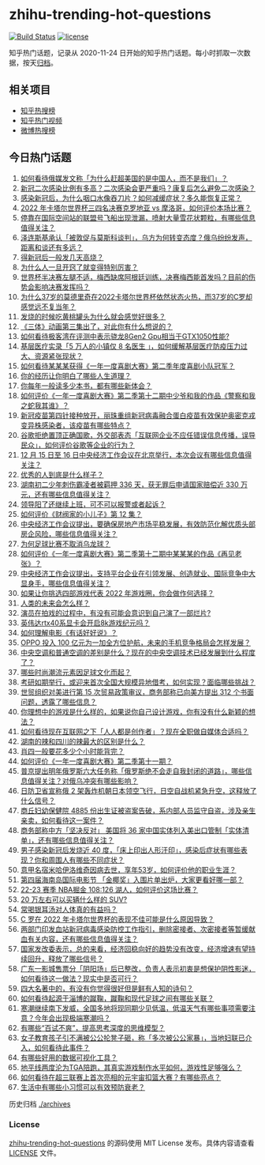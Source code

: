 # zhihu-trending-hot-questions

[![Build Status](https://github.com/justjavac/zhihu-trending-hot-questions/workflows/ci/badge.svg?branch=master)](https://github.com/justjavac/zhihu-trending-hot-questions/actions)
[![license](https://img.shields.io/github/license/justjavac/zhihu-trending-hot-questions)](https://github.com/justjavac/zhihu-trending-hot-questions/blob/master/LICENSE)

知乎热门话题，记录从 2020-11-24
日开始的知乎热门话题。每小时抓取一次数据，按天[归档](./archives)。

## 相关项目

- [知乎热搜榜](https://github.com/justjavac/zhihu-trending-top-search)
- [知乎热门视频](https://github.com/justjavac/zhihu-trending-hot-video)
- [微博热搜榜](https://github.com/justjavac/weibo-trending-hot-search)

## 今日热门话题

<!-- BEGIN -->
<!-- 最后更新时间 Sun Dec 18 2022 05:01:50 GMT+0800 (China Standard Time) -->

1. [如何看待俄媒发文称「为什么赶超美国的是中国人，而不是我们」？](https://www.zhihu.com/question/572695500)
1. [新冠二次感染比例有多高？二次感染会更严重吗？康复后怎么避免二次感染？](https://www.zhihu.com/question/571831184)
1. [感染新冠后，为什么咽口水像吞刀片？如何减缓症状？多久能恢复正常？](https://www.zhihu.com/question/572830688)
1. [2022 年卡塔尔世界杯三四名决赛克罗地亚 vs 摩洛哥，如何评价本场比赛？](https://www.zhihu.com/question/572923228)
1. [停靠在国际空间站的联盟号飞船出现泄漏，喷射大量雪花状颗粒，有哪些信息值得关注？](https://www.zhihu.com/question/572680316)
1. [泽连斯基承认「被敦促与莫斯科谈判」，乌方为何转变态度？俄乌纷纷发声，距离和谈还有多远？](https://www.zhihu.com/question/572896406)
1. [得新冠后一般发几天高烧？](https://www.zhihu.com/question/572348224)
1. [为什么人一旦开窍了就变得特别厉害？](https://www.zhihu.com/question/479993118)
1. [世界杯半决赛左腿不适，梅西缺席阿根廷训练，决赛梅西能首发吗？目前的伤势会影响决赛发挥吗？](https://www.zhihu.com/question/572639617)
1. [为什么37岁的莫德里奇在2022卡塔尔世界杯依然状态火热，而37岁的C罗却感觉远不复当年？](https://www.zhihu.com/question/571829549)
1. [发烧的时候吃黄桃罐头为什么就会感觉好很多？](https://www.zhihu.com/question/265788326)
1. [《三体》动画第三集出了，对此你有什么想说的？](https://www.zhihu.com/question/572842798)
1. [如何看待极客湾在评测中表示骁龙8Gen2 Gpu相当于GTX1050性能?](https://www.zhihu.com/question/572119616)
1. [基层医疗实录「5 万人的小镇仅 8 名医生 」，如何缓解基层医疗防疫压力过大、资源紧张现状？](https://www.zhihu.com/question/572668954)
1. [如何看待某某某获得《一年一度喜剧大赛》第二季年度喜剧小队冠军？](https://www.zhihu.com/question/572910680)
1. [你的经历让你明白了哪些人生道理？](https://www.zhihu.com/question/66657162)
1. [你每年一般读多少本书，都有哪些新体会？](https://www.zhihu.com/question/572674926)
1. [如何评价《一年一度喜剧大赛》第二季第十二期中少爷和我的作品《警察和我之蛇我其谁》？](https://www.zhihu.com/question/572909981)
1. [新冠疫苗第四针接种放开，丽珠重组新冠病毒融合蛋白疫苗有效保护奥密克戎变异株感染者，该疫苗有哪些特点？](https://www.zhihu.com/question/572722840)
1. [谷歌拒绝置顶正确国歌，外交部表态「互联网企业不应任错误信息传播，误导民众」，如何评价谷歌等企业的行为？](https://www.zhihu.com/question/572708528)
1. [12 月 15 日至 16 日中央经济工作会议在北京举行，本次会议有哪些信息值得关注？](https://www.zhihu.com/question/572726637)
1. [优秀的人到底是什么样子？](https://www.zhihu.com/question/310941297)
1. [湖南初二少年刺伤霸凌者被羁押 336 天，获无罪后申请国家赔偿近 330 万元，还有哪些信息值得关注？](https://www.zhihu.com/question/572289170)
1. [领导阳了还继续上班，可不可以报警或者起诉？](https://www.zhihu.com/question/571944841)
1. [如何评价《财阀家的小儿子》第 12 集？](https://www.zhihu.com/question/572745622)
1. [中央经济工作会议提出，要确保房地产市场平稳发展，有效防范化解优质头部房企风险，哪些信息值得关注？](https://www.zhihu.com/question/572734514)
1. [为何足球比赛不取消乌龙球？](https://www.zhihu.com/question/572502002)
1. [如何评价《一年一度喜剧大赛》第二季第十二期中某某某的作品《再见老张》？](https://www.zhihu.com/question/572909883)
1. [中央经济工作会议提出，支持平台企业在引领发展、创造就业、国际竞争中大显身手，哪些信息值得关注？](https://www.zhihu.com/question/572734498)
1. [如果让你挑选四部游戏代表 2022 年游戏圈，你会做作何选择？](https://www.zhihu.com/question/572311585)
1. [人类的未来会怎么样？](https://www.zhihu.com/question/372891182)
1. [演员在拍戏的过程中，有没有可能会意识到自己演了一部烂片?](https://www.zhihu.com/question/351363899)
1. [英伟达rtx40系显卡会开启8k游戏纪元吗？](https://www.zhihu.com/question/549265809)
1. [如何理解电影《有话好好说》？](https://www.zhihu.com/question/31152178)
1. [OPPO 投入 100 亿元为一加全方位护航，未来的手机竞争格局会怎样发展？](https://www.zhihu.com/question/572871384)
1. [中央空调和普通空调的差别是什么？现在的中央空调技术已经发展到什么程度了？](https://www.zhihu.com/question/572543578)
1. [哪些时尚潮流元素因足球文化而起？](https://www.zhihu.com/question/571643538)
1. [考研如期举行，或迎来首次全国大规模异地借考，如何实现？面临哪些挑战？](https://www.zhihu.com/question/572086497)
1. [世贸组织对美进行第 15 次贸易政策审议，商务部称已向美方提出 312 个书面问题，透露了哪些信息？](https://www.zhihu.com/question/572910884)
1. [你理想中的游戏是什么样的，如果说你自己设计游戏，你有没有什么新颖的想法？](https://www.zhihu.com/question/393339114)
1. [如何看待现在互联网之下「人人都是创作者」？现在全职做自媒体合适吗？](https://www.zhihu.com/question/572725490)
1. [湖南的辣和四川的辣最大的区别是什么？](https://www.zhihu.com/question/570464073)
1. [肖四一般要花多少个小时能背完？](https://www.zhihu.com/question/464748787)
1. [如何评价《一年一度喜剧大赛》第二季第十一期？](https://www.zhihu.com/question/572731281)
1. [普京提出明年俄罗斯六大任务称「俄罗斯绝不会走自我封闭的道路」，哪些信息值得关注？对俄乌冲突有哪些影响？](https://www.zhihu.com/question/572678923)
1. [日防卫省宣称俄 2 架轰炸机朝日本领空飞行，日空自战机紧急升空，这释放了什么信号？](https://www.zhihu.com/question/572645315)
1. [商丘妇幼保健院 4885 份出生证被盗案告破，系内部人员监守自盗，涉及亲生亲卖，如何看待这一案件？](https://www.zhihu.com/question/572750416)
1. [商务部称中方「坚决反对」 美国将 36 家中国实体列入美出口管制「实体清单」，还有哪些信息值得关注？](https://www.zhihu.com/question/572701566)
1. [男子感染新冠后发烧近 40 度，「床上印出人形汗印」，感染后症状有哪些表现？你和周围人有哪些不同症状？](https://www.zhihu.com/question/572261658)
1. [意甲名宿米哈伊洛维奇因病去世，享年53岁，如何评价他的职业生涯？](https://www.zhihu.com/question/572744807)
1. [第四届海南岛国际电影节 「金椰奖」入围片单出炉，大家更看好哪一部？](https://www.zhihu.com/question/572745435)
1. [22-23 赛季 NBA掘金 108:126 湖人，如何评价这场比赛？](https://www.zhihu.com/question/572831095)
1. [20 万左右可以买辆什么样的 SUV?](https://www.zhihu.com/question/38726225)
1. [常喝银耳汤对人体真的有益吗？](https://www.zhihu.com/question/312466432)
1. [C 罗在 2022 年卡塔尔世界杯的表现不佳可能是什么原因导致？](https://www.zhihu.com/question/572238250)
1. [两部门印发血站新冠病毒感染防控工作指引，删除密接者、次密接者等暂缓献血有关内容，还有哪些信息值得关注？](https://www.zhihu.com/question/572892741)
1. [国家发改委表示，总的来看，经济回稳向好的趋势没有改变，经济增速有望持续回升，释放了哪些信号？](https://www.zhihu.com/question/572674849)
1. [广东一影城售票分「阴阳场」后已整改，负责人表示初衷是想保护阴性影迷，如何看待这一做法？现实中是否可行？](https://www.zhihu.com/question/572725081)
1. [四大名著中的，有没有你觉得很好但是鲜有人知的诗句？](https://www.zhihu.com/question/571789858)
1. [如何看待起源于淄博的蹴鞠，蹴鞠和现代足球之间有哪些关联？](https://www.zhihu.com/question/572822975)
1. [寒潮继续南下发威，全国多地将现同期少见低温，低温天气有哪些事项需要注意？今年会出现极端寒潮吗？](https://www.zhihu.com/question/572811764)
1. [有哪些“百试不爽”，提高思考深度的思维模型？](https://www.zhihu.com/question/431330002)
1. [女子教育孩子引不满被公公抡凳子砸，称「多次被公公家暴」，当地妇联已介入，如何看待此事件？](https://www.zhihu.com/question/572651222)
1. [有哪些好用的数据可视化工具？](https://www.zhihu.com/question/307875356)
1. [地平线两度沦为TGA陪跑，其真实游戏制作水平如何，游戏性足够强么？](https://www.zhihu.com/question/571408246)
1. [如何看待在超三联赛上首次亮相的元宇宙扣篮大赛？有哪些亮点？](https://www.zhihu.com/question/572679218)
1. [生活中有哪些小习惯可以有效预防衰老？](https://www.zhihu.com/question/566361396)

<!-- END -->

历史归档 [./archives](./archives)

### License

[zhihu-trending-hot-questions](https://github.com/justjavac/zhihu-trending-hot-questions)
的源码使用 MIT License 发布。具体内容请查看 [LICENSE](./LICENSE) 文件。
